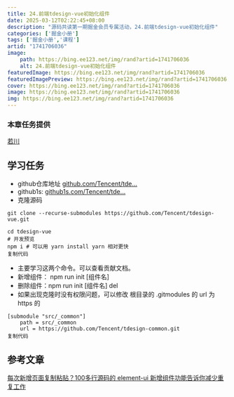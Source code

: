 ```yaml
---
title: 24.前端tdesign-vue初始化组件
date: 2025-03-12T02:22:45+08:00
description: "源码共读第一期掘金会员专属活动，24.前端tdesign-vue初始化组件"
categories: ['掘金小册']
tags: ['掘金小册','课程']
artid: "1741706036"
image:
    path: https://bing.ee123.net/img/rand?artid=1741706036
    alt: 24.前端tdesign-vue初始化组件
featuredImage: https://bing.ee123.net/img/rand?artid=1741706036
featuredImagePreview: https://bing.ee123.net/img/rand?artid=1741706036
cover: https://bing.ee123.net/img/rand?artid=1741706036
image: https://bing.ee123.net/img/rand?artid=1741706036
img: https://bing.ee123.net/img/rand?artid=1741706036
---
```


### 本章任务提供
[若川](https://juejin.cn/user/1415826704971918)

## 学习任务

-   github仓库地址 [github.com/Tencent/tde…](https://link.juejin.cn?target=https%3A%2F%2Fgithub.com%2FTencent%2Ftdesign-vue%2Fblob%2Fdevelop%2Fscript%2Finit%2Findex.js "https://github.com/Tencent/tdesign-vue/blob/develop/script/init/index.js")
-   github1s: [github1s.com/Tencent/tde…](https://link.juejin.cn?target=https%3A%2F%2Fgithub1s.com%2FTencent%2Ftdesign-vue%2Fblob%2Fdevelop%2Fscript%2Finit%2Findex.js "https://github1s.com/Tencent/tdesign-vue/blob/develop/script/init/index.js")
-   克隆源码

```
git clone --recurse-submodules https://github.com/Tencent/tdesign-vue.git

cd tdesign-vue
# 开发预览
npm i # 可以用 yarn install yarn 相对更快
复制代码
```

-   主要学习这两个命令。可以查看贡献文档。
-   新增组件： npm run init [组件名]
-   删除组件：npm run init [组件名] del
-   如果出现克隆时没有权限问题，可以修改 根目录的 .gitmodules 的 url 为 https 的

```
[submodule "src/_common"]
	path = src/_common
	url = https://github.com/Tencent/tdesign-common.git
复制代码
```

## 参考文章

[每次新增页面复制粘贴？100多行源码的 element-ui 新增组件功能告诉你减少重复工作](https://juejin.cn/post/7031331765482422280 "https://juejin.cn/post/7031331765482422280")
  
